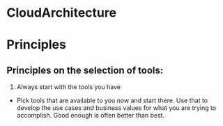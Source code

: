 # CloudArchitecture
# Principles
## Principles on the selection of tools:
1. Always start with the tools you have
* Pick tools that are available to you *now* and start there. Use that to develop the use cases and business values for what you are trying to accomplish. Good enough is often better than best.
